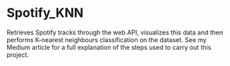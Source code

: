 # Spotify_KNN
Retrieves Spotify tracks through the web API, visualizes this data and then performs K-nearest neighbours classification on the dataset. See my Medium article for a full explanation of the steps used to carry out this project.
